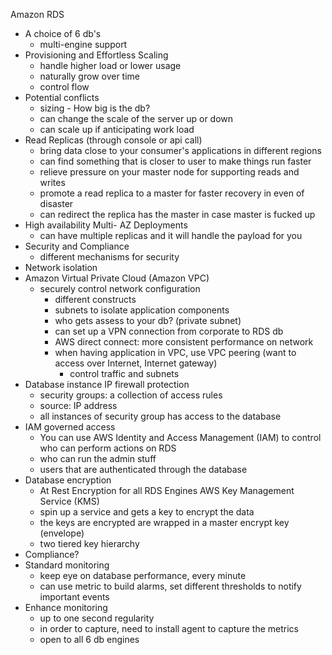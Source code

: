 Amazon RDS

- A choice of 6 db's
  - multi-engine support
- Provisioning and Effortless Scaling
  - handle higher load or lower usage
  - naturally grow over time
  - control flow
- Potential conflicts
  - sizing - How big is the db?
  - can change the scale of the server up or down
  - can scale up if anticipating work load
- Read Replicas (through console or api call)
  - bring data close to your consumer's applications in different regions
  - can find something that is closer to user to make things run faster
  - relieve pressure on your master node for supporting reads and writes
  - promote a read replica to a master for faster recovery in even of disaster
  - can redirect the replica has the master in case master is fucked up
- High availability Multi- AZ Deployments
  - can have multiple replicas and it will handle the payload for you
- Security and Compliance
  - different mechanisms for security
- Network isolation
- Amazon Virtual Private Cloud (Amazon VPC)
  - securely control network configuration
    - different constructs
    - subnets to isolate application components
    - who gets assess to your db? (private subnet)
    - can set up a VPN connection from corporate to RDS db
    - AWS direct connect: more consistent performance on network
    - when having application in VPC, use VPC peering (want to access over Internet, Internet gateway)
      - control traffic and subnets
- Database instance IP firewall protection
  - security groups: a collection of access rules
  - source: IP address
  - all instances of security group has access to the database
- IAM governed access
  - You can use AWS Identity and Access Management (IAM) to control who can perform actions on RDS
  - who can run the admin stuff
  - users that are authenticated through the database
- Database encryption
  - At Rest Encryption for all RDS Engines AWS Key Management Service (KMS)
  - spin up a service and gets a key to encrypt the data
  - the keys are encrypted are wrapped in a master encrypt key (envelope)
  - two tiered key hierarchy
- Compliance?
- Standard monitoring
  - keep eye on database performance, every minute
  - can use metric to build alarms, set different thresholds to notify important events
- Enhance monitoring
  - up to one second regularity
  - in order to capture, need to install agent to capture the metrics
  - open to all 6 db engines


